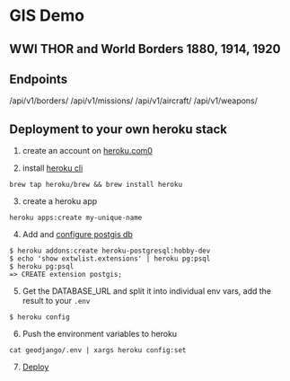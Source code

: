 # GIS Demo

## WWI THOR and World Borders 1880, 1914, 1920

## Endpoints

/api/v1/borders/
/api/v1/missions/
/api/v1/aircraft/
/api/v1/weapons/

## Deployment to your own heroku stack

1. create an account on [heroku.com0](https://heroku.com)

2. install [heroku cli](https://devcenter.heroku.com/articles/heroku-cli)

```
brew tap heroku/brew && brew install heroku
```

3. create a heroku app

```
heroku apps:create my-unique-name
```

4. Add and [configure postgis db](https://devcenter.heroku.com/articles/heroku-postgres-extensions-postgis-full-text-search)

```
$ heroku addons:create heroku-postgresql:hobby-dev
$ echo 'show extwlist.extensions' | heroku pg:psql
$ heroku pg:psql
=> CREATE extension postgis;
```

5. Get the DATABASE_URL and split it into individual env vars, add the result to  your `.env`

```
$ heroku config
```

6. Push the environment variables to heroku

```
cat geodjango/.env | xargs heroku config:set 
```

7. [Deploy](https://devcenter.heroku.com/articles/deploying-django)